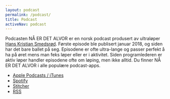 ```yaml
---
layout: podcast
permalink: /podcast/
title: Podcast
activeNav: podcast
---
```


Podcasten NÅ ER DET ALVOR er en norsk podcast produsert av ultraløper [Hans Kristian Smedsrød](https://hanskristiansmedsrod.no/). Første episode ble publisert januar 2018, og siden har det bare ballet på seg. Episodene er ofte ultra-lange og passer perfekt å ha på øret mens man feks løper eller er i aktivitet. Siden programlederen er aktiv løper handler episodene ofte om løping, men ikke alltid. Du finner NÅ ER DET ALVOR i alle populære podcast-apps. 

- [Apple Podcasts / iTunes](https://podcasts.apple.com/no/podcast/n%C3%A5-er-det-alvor/id1332829214)
- [Spotify](https://open.spotify.com/show/1s8OvAXNcqRa6oncqakhdg?si=TtNlDmQiR62veku28AXLAg)
- [Stitcher](https://www.stitcher.com/s?fid=163408)
- [RSS](https://feeds.buzzsprout.com/145661.rss)